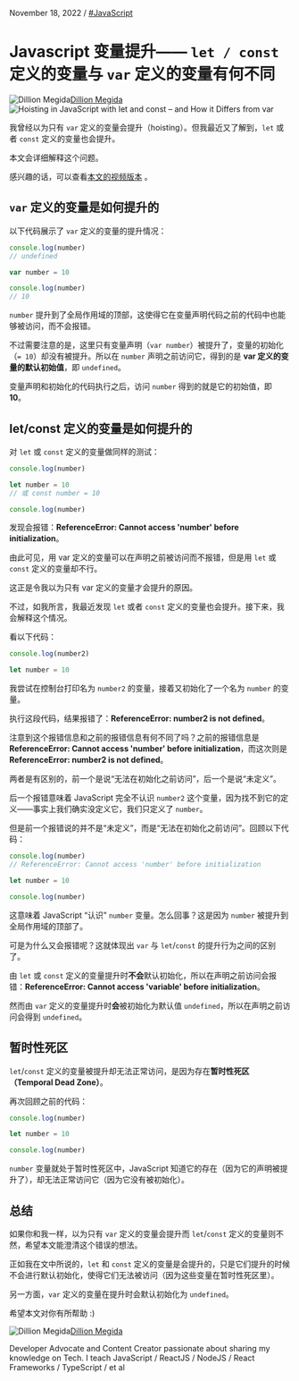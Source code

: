 November 18, 2022
 / [#JavaScript](/news/tag/javascript/)

# Javascript 变量提升—— `let / const` 定义的变量与 `var` 定义的变量有何不同

![Dillion Megida](https://www.freecodecamp.org/news/content/images/size/w60/2022/03/deee.jpg)[Dillion Megida](/news/author/dillionmegida/)![Hoisting in JavaScript with let and const – and How it Differs from var](https://www.freecodecamp.org/news/content/images/size/w2000/2022/11/5.-let-const-hoisting.png)

我曾经以为只有 `var` 定义的变量会提升（hoisting）。但我最近又了解到，`let` 或者 `const` 定义的变量也会提升。

本文会详细解释这个问题。

感兴趣的话，可以查看[本文的视频版本](https://www.youtube.com/watch?v=VbHaL_J8Ex0) 。

## `var` 定义的变量是如何提升的

以下代码展示了 `var` 定义的变量的提升情况：

```js
console.log(number)
// undefined

var number = 10

console.log(number)
// 10

```

`number` 提升到了全局作用域的顶部，这使得它在变量声明代码之前的代码中也能够被访问，而不会报错。

不过需要注意的是，这里只有变量声明（`var number`）被提升了，变量的初始化（`= 10`）却没有被提升。所以在 `number` 声明之前访问它，得到的是 **var 定义的变量的默认初始值**，即 `undefined`。

变量声明和初始化的代码执行之后，访问 `number` 得到的就是它的初始值，即 **10**。

## let/const 定义的变量是如何提升的

对 `let` 或 `const` 定义的变量做同样的测试：

```js
console.log(number)

let number = 10
// 或 const number = 10

console.log(number)

```

发现会报错：**ReferenceError: Cannot access 'number' before initialization**。

由此可见，用 var 定义的变量可以在声明之前被访问而不报错，但是用 `let` 或 `const` 定义的变量却不行。

这正是令我以为只有 var 定义的变量才会提升的原因。

不过，如我所言，我最近发现 `let` 或者 `const` 定义的变量也会提升。接下来，我会解释这个情况。

看以下代码：

```js
console.log(number2)

let number = 10

```

我尝试在控制台打印名为 `number2` 的变量，接着又初始化了一个名为 `number` 的变量。

执行这段代码，结果报错了：**ReferenceError: number2 is not defined**。

注意到这个报错信息和之前的报错信息有何不同了吗？之前的报错信息是 **ReferenceError: Cannot access 'number' before initialization**，而这次则是 **ReferenceError: number2 is not defined**。

两者是有区别的，前一个是说“无法在初始化之前访问”，后一个是说“未定义”。

后一个报错意味着 JavaScript 完全不认识 `number2` 这个变量，因为找不到它的定义——事实上我们确实没定义它，我们只定义了 `number`。

但是前一个报错说的并不是“未定义”，而是“无法在初始化之前访问”。回顾以下代码：

```js
console.log(number)
// ReferenceError: Cannot access 'number' before initialization

let number = 10

console.log(number)

```

这意味着 JavaScript “认识” `number` 变量。怎么回事？这是因为 `number` 被提升到全局作用域的顶部了。

可是为什么又会报错呢？这就体现出 `var` 与 `let`/`const` 的提升行为之间的区别了。

由 `let` 或 `const` 定义的变量提升时**不会**默认初始化，所以在声明之前访问会报错：**ReferenceError: Cannot access 'variable' before initialization**。

然而由 `var` 定义的变量提升时**会**被初始化为默认值 `undefined`，所以在声明之前访问会得到 `undefined`。

## 暂时性死区

`let`/`const` 定义的变量被提升却无法正常访问，是因为存在**暂时性死区（Temporal Dead Zone）**。

再次回顾之前的代码：

```js
console.log(number)

let number = 10

console.log(number)

```

`number` 变量就处于暂时性死区中，JavaScript 知道它的存在（因为它的声明被提升了），却无法正常访问它（因为它没有被初始化）。

## 总结

如果你和我一样，以为只有 `var` 定义的变量会提升而 `let`/`const` 定义的变量则不然，希望本文能澄清这个错误的想法。

正如我在文中所说的，`let` 和 `const` 定义的变量是会提升的，只是它们提升的时候不会进行默认初始化，使得它们无法被访问（因为这些变量在暂时性死区里）。

另一方面，`var` 定义的变量在提升时会默认初始化为 `undefined`。

希望本文对你有所帮助 :)

![Dillion Megida](https://www.freecodecamp.org/news/content/images/size/w60/2022/03/deee.jpg)[Dillion Megida](/news/author/dillionmegida/)

Developer Advocate and Content Creator passionate about sharing my knowledge on Tech. I teach JavaScript / ReactJS / NodeJS / React Frameworks / TypeScript / et al